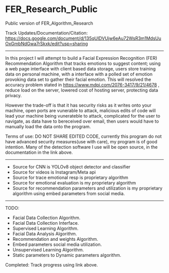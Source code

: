 # FER_Research_Public
Public version of FER_Algorithm_Research

Track Updates/Documentation/Citation: https://docs.google.com/document/d/135qUlDVUjw6eAu72WsR3m1MdsUuOxGmbNdGwa7rSkxk/edit?usp=sharing 

_______________________________________________________________________

In this project I will attempt to build a Facial Expression Recognition (FER) Recommendation Algorithm that tracks emotions to suggest content; using a web page interface with client based data storage, users store training data on personal machine, with a interface with a polled set of emotion provoking data set to gather their facial emotion. This will resolved the accuracy problem stated in https://www.mdpi.com/2076-3417/9/21/4678 , reduce load on the server, lowered cost of hosting server, protecting data privacy. 

However the trade-off is that it has security risks as it writes onto your machine, open ports are vunerable to attack, malicious edits of code will lead your machine being vunerateble to attack, complicated for the user to navigate, as data have to bereceived over email, then users would have to manually load the data onto the program.

Terms of use: DO NOT SHARE EDITED CODE, currently this program do not have advanced security measures(use with care), my program is of good intention. Many of the detection software I use will be open source, in the documentation in the link above. 

_______________________________________________________________________


- Source for CNN is YOLOv8 object detector and classifier
- Source for videos is Instagram/Meta api
- Source for trace emotional resp is proprietary algorithm
- Source for emotional evaluation is my proprietary algorithm
- Source for recommendation parameters and utilization is my proprietary algorithm using embed parameters from social media.

_______________________________________________________________________



TODO:
- Facial Data Collection Algorithm.
- Facial Data Collection Interface.
- Supervised Learning Algorithm.
- Facial Data Analysis Algorithm.
- Recommendation and weights Algorithm.
- Embed parameters social media utilization.
- Unsupervised Learning Algorithm.
- Static parameters to Dynamic parameters algorithm.

Completed:
Track progress using link above.


